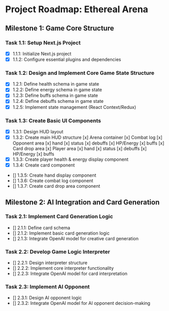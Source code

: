 
# Project Roadmap: Ethereal Arena

## Milestone 1: Game Core Structure

### Task 1.1: Setup Next.js Project
- [x] 1.1.1: Initialize Next.js project
- [x] 1.1.2: Configure essential plugins and dependencies

### Task 1.2: Design and Implement Core Game State Structure
- [x] 1.2.1: Define health schema in game state
- [x] 1.2.2: Define energy schema in game state
- [x] 1.2.3: Define buffs schema in game state
- [x] 1.2.4: Define debuffs schema in game state
- [x] 1.2.5: Implement state management (React Context/Redux)

### Task 1.3: Create Basic UI Components
- [x] 1.3.1: Design HUD layout
- [x] 1.3.2: Create main HUD structure
    [x] Arena container
    [x] Combat log
    [x] Opponent area
        [x] hand
        [x] status
            [x] debuffs
            [x] HP/Energy
            [x] buffs
    [x] Card drop area
    [x] Player area
    [x] hand
        [x] status
            [x] debuffs
            [x] HP/Energy
            [x] buffs
- [x] 1.3.3: Create player health & energy display component
- [x] 1.3.4: Create card component
- [] 1.3.5: Create hand display component
- [] 1.3.6: Create combat log component
- [] 1.3.7: Create card drop area component

## Milestone 2: AI Integration and Card Generation

### Task 2.1: Implement Card Generation Logic
- [] 2.1.1: Define card schema
- [] 2.1.2: Implement basic card generation logic
- [] 2.1.3: Integrate OpenAI model for creative card generation

### Task 2.2: Develop Game Logic Interpreter
- [] 2.2.1: Design interpreter structure
- [] 2.2.2: Implement core interpreter functionality
- [] 2.2.3: Integrate OpenAI model for card interpretation

### Task 2.3: Implement AI Opponent
- [] 2.3.1: Design AI opponent logic
- [] 2.3.2: Integrate OpenAI model for AI opponent decision-making
